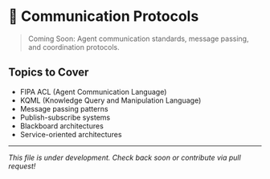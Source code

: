 # 📡 Communication Protocols

> Coming Soon: Agent communication standards, message passing, and coordination protocols.

## Topics to Cover

- FIPA ACL (Agent Communication Language)
- KQML (Knowledge Query and Manipulation Language)
- Message passing patterns
- Publish-subscribe systems
- Blackboard architectures
- Service-oriented architectures

---

*This file is under development. Check back soon or contribute via pull request!*